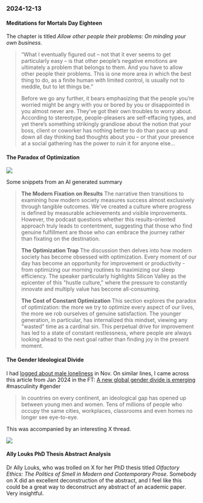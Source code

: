 ### 2024-12-13
#### Meditations for Mortals Day Eighteen
The chapter is titled _Allow other people their problems: On minding your own business_.

> “What I eventually figured out – not that it ever seems to get particularly easy – is that other people’s negative emotions are ultimately a problem that belongs to them. And you have to allow other people their problems. This is one more area in which the best thing to do, as a finite human with limited control, is usually not to meddle, but to let things be.”
> 
> Before we go any further, it bears emphasizing that the people you’re worried might be angry with you or bored by you or disappointed in you almost never are. They’ve got their own troubles to worry about. According to stereotype, people-pleasers are self-effacing types, and yet there’s something strikingly grandiose about the notion that your boss, client or coworker has nothing better to do than pace up and down all day thinking bad thoughts about you – or that your presence at a social gathering has the power to ruin it for anyone else…

#### The Paradox of Optimization
![](https://www.youtube.com/watch?v=-v5ZROOs5PQ)

Some snippets from an AI generated summary

> **The Modern Fixation on Results**
> The narrative then transitions to examining how modern society measures success almost exclusively through tangible outcomes. We've created a culture where progress is defined by measurable achievements and visible improvements. However, the podcast questions whether this results-oriented approach truly leads to contentment, suggesting that those who find genuine fulfillment are those who can embrace the journey rather than fixating on the destination.
> 
> **The Optimization Trap**
> The discussion then delves into how modern society has become obsessed with optimization. Every moment of our day has become an opportunity for improvement or productivity - from optimizing our morning routines to maximizing our sleep efficiency. The speaker particularly highlights Silicon Valley as the epicenter of this "hustle culture," where the pressure to constantly innovate and multiply value has become all-consuming.
> 
> **The Cost of Constant Optimization**
> This section explores the paradox of optimization: the more we try to optimize every aspect of our lives, the more we rob ourselves of genuine satisfaction. The younger generation, in particular, has internalized this mindset, viewing any "wasted" time as a cardinal sin. This perpetual drive for improvement has led to a state of constant restlessness, where people are always looking ahead to the next goal rather than finding joy in the present moment.

#### The Gender Ideological Divide
I had [logged about male loneliness](https://www.debugjois.dev/daily-archive-2024-11#male-loneliness) in Nov. On similar lines, I came across this article from Jan 2024 in the FT: [A new global gender divide is emerging](https://on.ft.com/3Dd5ljL) #masculinity #gender 

> In countries on every continent, an ideological gap has opened up between young men and women. Tens of millions of people who occupy the same cities, workplaces, classrooms and even homes no longer see eye-to-eye.

This was accompanied by an interesting X thread.

![](https://x.com/jburnmurdoch/status/1750849189834022932)

#### Ally Louks PhD Thesis Abstract Analysis
Dr Ally Louks, who was trolled on X for her PhD thesis titled  _Olfactory Ethics: The Politics of Smell in Modern and Contemporary Prose_. Somebody on X did an excellent deconstruction of the abstract, and I feel like this could be a great way to deconstruct any abstract of an academic paper.  Very insightful.

![]()